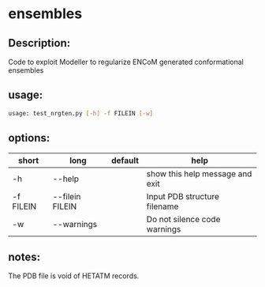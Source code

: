 # ensembles

## Description:

Code to exploit Modeller to regularize ENCoM generated conformational ensembles

## usage: 

```bash
usage: test_nrgten.py [-h] -f FILEIN [-w]
```

## options:

| short | long | default | help |
| ----- | ---- | --------| ---- |
| -h | --help | | show this help message and exit |
| -f FILEIN | --filein FILEIN | | Input PDB structure filename |
| -w | --warnings | | Do not silence code warnings |
  
## notes:

The PDB file is void of HETATM records. 
